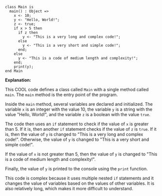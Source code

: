 ```cool
class Main is
  main() : Object =>
    x <- 10;
    y <- "Hello, World!";
    z <- true;
    if x > 5 then
      if z then
        y <- "This is a very long and complex code!";
      else
        y <- "This is a very short and simple code!";
      end;
    else
      y <- "This is a code of medium length and complexity!";
    end;
    print(y);
end Main
```

**Explanation:**

This COOL code defines a class called `Main` with a single method called `main`. The `main` method is the entry point of the program.

Inside the `main` method, several variables are declared and initialized. The variable `x` is an integer with the value 10, the variable `y` is a string with the value "Hello, World!", and the variable `z` is a boolean with the value `true`.

The code then uses an `if` statement to check if the value of `x` is greater than 5. If it is, then another `if` statement checks if the value of `z` is `true`. If it is, then the value of `y` is changed to "This is a very long and complex code!". Otherwise, the value of `y` is changed to "This is a very short and simple code!".

If the value of `x` is not greater than 5, then the value of `y` is changed to "This is a code of medium length and complexity!".

Finally, the value of `y` is printed to the console using the `print` function.

This code is complex because it uses multiple nested `if` statements and it changes the value of variables based on the values of other variables. It is also relatively long, which makes it more difficult to understand.